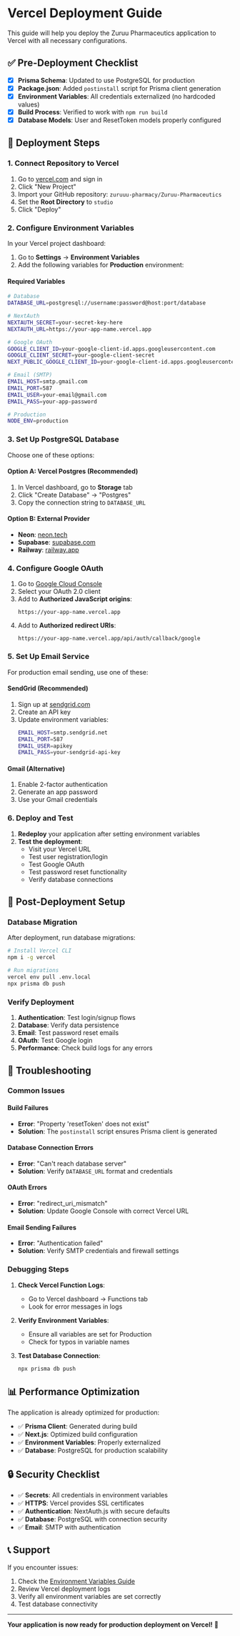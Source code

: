 # Vercel Deployment Guide

This guide will help you deploy the Zuruu Pharmaceutics application to Vercel with all necessary configurations.

## ✅ Pre-Deployment Checklist

- [x] **Prisma Schema**: Updated to use PostgreSQL for production
- [x] **Package.json**: Added `postinstall` script for Prisma client generation
- [x] **Environment Variables**: All credentials externalized (no hardcoded values)
- [x] **Build Process**: Verified to work with `npm run build`
- [x] **Database Models**: User and ResetToken models properly configured

## 🚀 Deployment Steps

### 1. Connect Repository to Vercel

1. Go to [vercel.com](https://vercel.com) and sign in
2. Click "New Project"
3. Import your GitHub repository: `zuruuu-pharmacy/Zuruu-Pharmaceutics`
4. Set the **Root Directory** to `studio`
5. Click "Deploy"

### 2. Configure Environment Variables

In your Vercel project dashboard:

1. Go to **Settings** → **Environment Variables**
2. Add the following variables for **Production** environment:

#### Required Variables
```bash
# Database
DATABASE_URL=postgresql://username:password@host:port/database

# NextAuth
NEXTAUTH_SECRET=your-secret-key-here
NEXTAUTH_URL=https://your-app-name.vercel.app

# Google OAuth
GOOGLE_CLIENT_ID=your-google-client-id.apps.googleusercontent.com
GOOGLE_CLIENT_SECRET=your-google-client-secret
NEXT_PUBLIC_GOOGLE_CLIENT_ID=your-google-client-id.apps.googleusercontent.com

# Email (SMTP)
EMAIL_HOST=smtp.gmail.com
EMAIL_PORT=587
EMAIL_USER=your-email@gmail.com
EMAIL_PASS=your-app-password

# Production
NODE_ENV=production
```

### 3. Set Up PostgreSQL Database

Choose one of these options:

#### Option A: Vercel Postgres (Recommended)
1. In Vercel dashboard, go to **Storage** tab
2. Click "Create Database" → "Postgres"
3. Copy the connection string to `DATABASE_URL`

#### Option B: External Provider
- **Neon**: [neon.tech](https://neon.tech)
- **Supabase**: [supabase.com](https://supabase.com)
- **Railway**: [railway.app](https://railway.app)

### 4. Configure Google OAuth

1. Go to [Google Cloud Console](https://console.cloud.google.com/apis/credentials)
2. Select your OAuth 2.0 client
3. Add to **Authorized JavaScript origins**:
   ```
   https://your-app-name.vercel.app
   ```
4. Add to **Authorized redirect URIs**:
   ```
   https://your-app-name.vercel.app/api/auth/callback/google
   ```

### 5. Set Up Email Service

For production email sending, use one of these:

#### SendGrid (Recommended)
1. Sign up at [sendgrid.com](https://sendgrid.com)
2. Create an API key
3. Update environment variables:
   ```bash
   EMAIL_HOST=smtp.sendgrid.net
   EMAIL_PORT=587
   EMAIL_USER=apikey
   EMAIL_PASS=your-sendgrid-api-key
   ```

#### Gmail (Alternative)
1. Enable 2-factor authentication
2. Generate an app password
3. Use your Gmail credentials

### 6. Deploy and Test

1. **Redeploy** your application after setting environment variables
2. **Test the deployment**:
   - Visit your Vercel URL
   - Test user registration/login
   - Test Google OAuth
   - Test password reset functionality
   - Verify database connections

## 🔧 Post-Deployment Setup

### Database Migration
After deployment, run database migrations:

```bash
# Install Vercel CLI
npm i -g vercel

# Run migrations
vercel env pull .env.local
npx prisma db push
```

### Verify Deployment
1. **Authentication**: Test login/signup flows
2. **Database**: Verify data persistence
3. **Email**: Test password reset emails
4. **OAuth**: Test Google login
5. **Performance**: Check build logs for any errors

## 🐛 Troubleshooting

### Common Issues

#### Build Failures
- **Error**: "Property 'resetToken' does not exist"
- **Solution**: The `postinstall` script ensures Prisma client is generated

#### Database Connection Errors
- **Error**: "Can't reach database server"
- **Solution**: Verify `DATABASE_URL` format and credentials

#### OAuth Errors
- **Error**: "redirect_uri_mismatch"
- **Solution**: Update Google Console with correct Vercel URL

#### Email Sending Failures
- **Error**: "Authentication failed"
- **Solution**: Verify SMTP credentials and firewall settings

### Debugging Steps

1. **Check Vercel Function Logs**:
   - Go to Vercel dashboard → Functions tab
   - Look for error messages in logs

2. **Verify Environment Variables**:
   - Ensure all variables are set for Production
   - Check for typos in variable names

3. **Test Database Connection**:
   ```bash
   npx prisma db push
   ```

## 📊 Performance Optimization

The application is already optimized for production:

- ✅ **Prisma Client**: Generated during build
- ✅ **Next.js**: Optimized build configuration
- ✅ **Environment Variables**: Properly externalized
- ✅ **Database**: PostgreSQL for production scalability

## 🔒 Security Checklist

- ✅ **Secrets**: All credentials in environment variables
- ✅ **HTTPS**: Vercel provides SSL certificates
- ✅ **Authentication**: NextAuth.js with secure defaults
- ✅ **Database**: PostgreSQL with connection security
- ✅ **Email**: SMTP with authentication

## 📞 Support

If you encounter issues:

1. Check the [Environment Variables Guide](./ENVIRONMENT_VARIABLES.md)
2. Review Vercel deployment logs
3. Verify all environment variables are set correctly
4. Test database connectivity

---

**Your application is now ready for production deployment on Vercel!** 🎉
